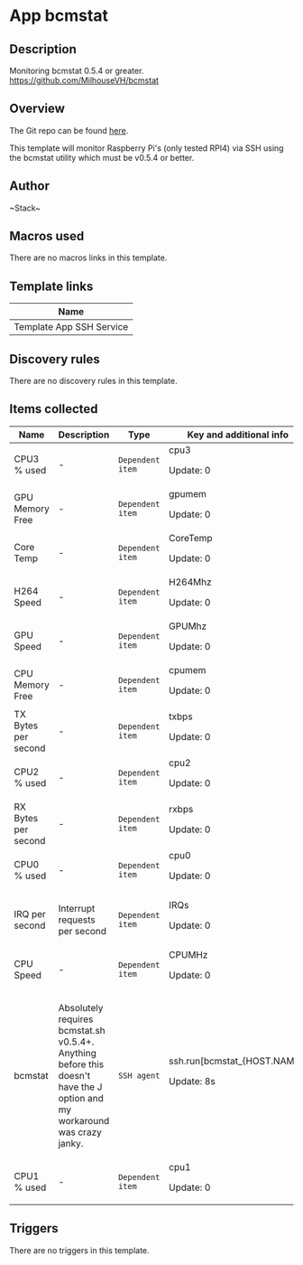 # App bcmstat

## Description

Monitoring bcmstat 0.5.4 or greater. https://github.com/MilhouseVH/bcmstat

## Overview

The Git repo can be found [here](https://gitlab.com/i.am.stack/zabbix_bcmstat_raspberrypi).


This template will monitor Raspberry Pi's (only tested RPI4) via SSH using the bcmstat utility which must be v0.5.4 or better. 



## Author

~Stack~

## Macros used

There are no macros links in this template.

## Template links

|Name|
|----|
|Template App SSH Service|
## Discovery rules

There are no discovery rules in this template.

## Items collected

|Name|Description|Type|Key and additional info|
|----|-----------|----|----|
|CPU3 % used|<p>-</p>|`Dependent item`|cpu3<p>Update: 0</p>|
|GPU Memory Free|<p>-</p>|`Dependent item`|gpumem<p>Update: 0</p>|
|Core Temp|<p>-</p>|`Dependent item`|CoreTemp<p>Update: 0</p>|
|H264 Speed|<p>-</p>|`Dependent item`|H264Mhz<p>Update: 0</p>|
|GPU Speed|<p>-</p>|`Dependent item`|GPUMhz<p>Update: 0</p>|
|CPU Memory Free|<p>-</p>|`Dependent item`|cpumem<p>Update: 0</p>|
|TX Bytes per second|<p>-</p>|`Dependent item`|txbps<p>Update: 0</p>|
|CPU2 % used|<p>-</p>|`Dependent item`|cpu2<p>Update: 0</p>|
|RX Bytes per second|<p>-</p>|`Dependent item`|rxbps<p>Update: 0</p>|
|CPU0 % used|<p>-</p>|`Dependent item`|cpu0<p>Update: 0</p>|
|IRQ per second|<p>Interrupt requests per second</p>|`Dependent item`|IRQs<p>Update: 0</p>|
|CPU Speed|<p>-</p>|`Dependent item`|CPUMHz<p>Update: 0</p>|
|bcmstat|<p>Absolutely requires bcmstat.sh v0.5.4+. Anything before this doesn't have the J option and my workaround was crazy janky.</p>|`SSH agent`|ssh.run[bcmstat_{HOST.NAME}]<p>Update: 8s</p>|
|CPU1 % used|<p>-</p>|`Dependent item`|cpu1<p>Update: 0</p>|
## Triggers

There are no triggers in this template.

